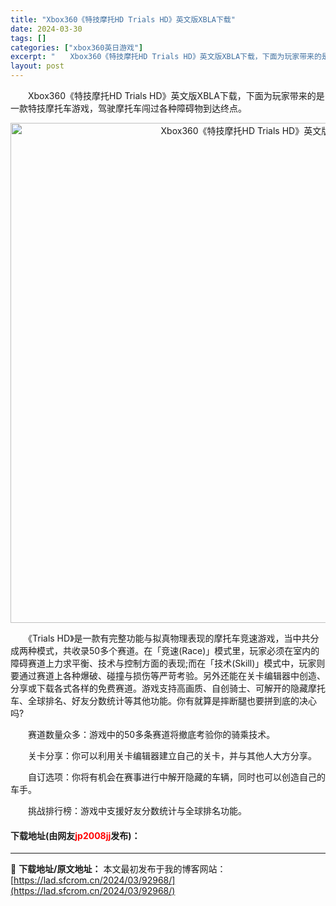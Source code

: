 ```yaml
---
title: "Xbox360《特技摩托HD Trials HD》英文版XBLA下载"
date: 2024-03-30
tags: []
categories: ["xbox360英日游戏"]
excerpt: "　　Xbox360《特技摩托HD Trials HD》英文版XBLA下载，下面为玩家带来的是一款特技摩托车游戏，驾驶摩托车闯过各种障碍物到达终点。 　　《Trials HD》是一款有完整功能与拟真物理表现的摩托车竞速游戏，当中共分成两种模式，共收录50多个赛道。在「竞速(Race)」模式里，玩家必须&hellip;"
layout: post
---
```


 <p>　　Xbox360《特技摩托HD Trials HD》英文版XBLA下载，下面为玩家带来的是一款特技摩托车游戏，驾驶摩托车闯过各种障碍物到达终点。</p> <p align="center"><img align="" border="0" src="https://lad.sfcrom.cn/wp-content/uploads/2024/03/20240330_6607e06d8bd44.jpg" width="800" alt="Xbox360《特技摩托HD Trials HD》英文版XBLA下载" /></p> <p>　　《Trials HD》是一款有完整功能与拟真物理表现的摩托车竞速游戏，当中共分成两种模式，共收录50多个赛道。在「竞速(Race)」模式里，玩家必须在室内的障碍赛道上力求平衡、技术与控制方面的表现;而在「技术(Skill)」模式中，玩家则要通过赛道上各种爆破、碰撞与损伤等严苛考验。另外还能在关卡编辑器中创造、分享或下载各式各样的免费赛道。游戏支持高画质、自创骑士、可解开的隐藏摩托车、全球排名、好友分数统计等其他功能。你有就算是摔断腿也要拼到底的决心吗?</p> <p>　　赛道数量众多：游戏中的50多条赛道将撤底考验你的骑乘技术。</p> <p>　　关卡分享：你可以利用关卡编辑器建立自己的关卡，并与其他人大方分享。</p> <p>　　自订选项：你将有机会在赛事进行中解开隐藏的车辆，同时也可以创造自己的车手。</p> <p>　　挑战排行榜：游戏中支援好友分数统计与全球排名功能。</p> <p><h4>下载地址(由网友<font color="red">jp2008jj</font>发布)：</h4></p> 

---
📖 **下载地址/原文地址：** 本文最初发布于我的博客网站：[https://lad.sfcrom.cn/2024/03/92968/](https://lad.sfcrom.cn/2024/03/92968/)
